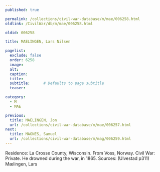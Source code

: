 ```yaml
---
published: true

permalink: /collections/civil-war-database/m/mae/006258.html
oldlink: /CivilWar/db/m/mae/006258.html

oldid: 006258

title: MAELINGEN, Lars Nilsen

pagelist:
  exclude: false
  order: 6258
  image: 
  alt:
  caption:
  title:
  subtitle:      # Defaults to page subtitle
  teaser:

category: 
  - M 
  - MAE

previous:
  title: MAELINGEN, Jon
  url: /collections/civil-war-database/m/mae/006257.html  
next:
  title: MAGNES, Samuel
  url: /collections/civil-war-database/m/mag/006259.html   
---
```

Residence: La Crosse County, Wisconsin. From Voss, Norway. Civil War: Private. He drowned during the war, in 1865. Sources: (Ulvestad p311) &#147;M&aelig;lingen, Lars&#148;